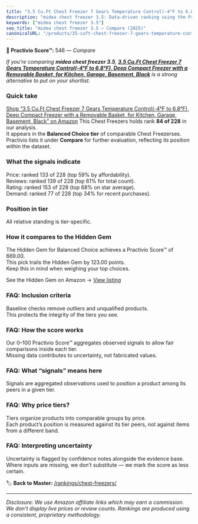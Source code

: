 ```yaml
---
title: "3.5 Cu.Ft Chest Freezer 7 Gears Temperature Control(-4°F to 6.8°F), Deep Compact Freezer with a Removable Basket, for Kitchen, Garage, Basement, Black"
description: "midea chest freezer 3.5: Data-driven ranking using the Practivio Score™. Positioned by quality, value, demand, findability, momentum."
keywords: ["midea chest freezer 3.5"]
seo_title: "midea chest freezer 3.5 — Compare (2025)"
canonicalURL: "/products/35-cuft-chest-freezer-7-gears-temperature-control-4f-to-68f-deep-compact-freezer-with-a-removable-basket-for-kitchen-garage-basement-black-B0CQZKH85W/"
---
```


**🛒 Practivio Score™:** 546 — _Compare_


*If you're comparing **midea chest freezer 3.5**, **[3.5 Cu.Ft Chest Freezer 7 Gears Temperature Control(-4°F to 6.8°F), Deep Compact Freezer with a Removable Basket, for Kitchen, Garage, Basement, Black](https://www.amazon.com/dp/B0CQZKH85W?tag=practivio-20)** is a strong alternative to put on your shortlist.*
### Quick take
[Shop “3.5 Cu.Ft Chest Freezer 7 Gears Temperature Control(-4°F to 6.8°F), Deep Compact Freezer with a Removable Basket, for Kitchen, Garage, Basement, Black” on Amazon](https://www.amazon.com/dp/B0CQZKH85W?tag=practivio-20)
This Chest Freezers holds rank **84 of 228** in our analysis.  
It appears in the **Balanced Choice tier** of comparable Chest Freezerses.  
Practivio lists it under **Compare** for further evaluation, reflecting its position within the dataset.

### What the signals indicate
Price: ranked 133 of 228 (top 59% by affordability).  
Reviews: ranked 139 of 228 (top 61% for total count).  
Rating: ranked 153 of 228 (top 68% on star average).  
Demand: ranked 77 of 228 (top 34% for recent purchases).

### Position in tier
All relative standing is tier-specific.

### How it compares to the Hidden Gem
The Hidden Gem for Balanced Choice achieves a Practivio Score™ of 669.00.  
This pick trails the Hidden Gem by 123.00 points.  
Keep this in mind when weighing your top choices.  

See the Hidden Gem on Amazon → [View listing](https://www.amazon.com/dp/B00L7QVSXE?tag=practivio-20)

### FAQ: Inclusion criteria
Baseline checks remove outliers and unqualified products.  
This protects the integrity of the tiers you see.

### FAQ: How the score works
Our 0–100 Practivio Score™ aggregates observed signals to allow fair comparisons inside each tier.  
Missing data contributes to uncertainty, not fabricated values.

### FAQ: What “signals” means here
Signals are aggregated observations used to position a product among its peers in a given tier.

### FAQ: Why price tiers?
Tiers organize products into comparable groups by price.  
Each product’s position is measured against its tier peers, not against items from a different band.

### FAQ: Interpreting uncertainty
Uncertainty is flagged by confidence notes alongside the evidence base.  
Where inputs are missing, we don’t substitute — we mark the score as less certain.

<!-- Missing template for Compare/CompareWithinPriceClass -->


🏷️ **Back to Master:** [/rankings/chest-freezers/](/rankings/chest-freezers/)

---
_Disclosure: We use Amazon affiliate links which may earn a commission. We don’t display live prices or review counts. Rankings are produced using a consistent, proprietary methodology._
